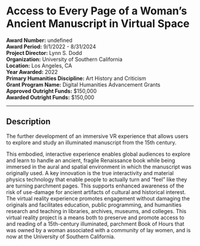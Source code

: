 
# Access to Every Page of a Woman’s Ancient Manuscript in Virtual Space

**Award Number:** undefined  
**Award Period:** 9/1/2022 - 8/31/2024  
**Project Director:** Lynn S. Dodd  
**Organization:** University of Southern California  
**Location:** Los Angeles, CA  
**Year Awarded:** 2022  
**Primary Humanities Discipline:** Art History and Criticism  
**Grant Program Name:** Digital Humanities Advancement Grants  
**Approved Outright Funds:** $150,000  
**Awarded Outright Funds:** $150,000  

---

## Description

<p>The further development of an immersive VR experience that allows users to explore and study an illuminated manuscript from the 15th century.</p>
<p>This embodied, interactive experience enables global audiences to explore and learn to handle an ancient, fragile Renaissance book while being immersed in the aural and spatial environment in which the manuscript was originally used. A key innovation is the true interactivity and material physics technology that enable people to actually turn and “feel” like they are turning parchment pages. This supports enhanced awareness of the risk of use-damage for ancient artifacts of cultural and historical interest. The virtual reality experience promotes engagement without damaging the originals and facilitates education, public programming, and humanities research and teaching in libraries, archives, museums, and colleges. This virtual reality project is a means both to preserve and promote access to and reading of a 15th-century illuminated, parchment Book of Hours that was owned by a woman associated with a community of lay women, and is now at the University of Southern California.</p>
